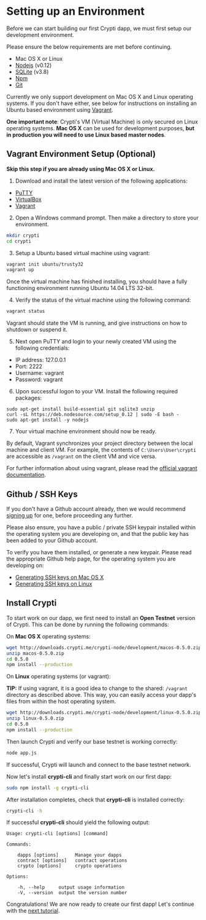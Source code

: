 # Setting up an Environment

Before we can start building our first Crypti dapp, we must first setup our development environment.

Please ensure the below requirements are met before continuing.

* Mac OS X or Linux
* [Nodejs](https://nodejs.org/dist/latest-v0.12.x/) (v0.12)
* [SQLite](https://www.sqlite.org/download.html) (v3.8)
* [Npm](https://www.npmjs.com/)
* [Git](http://www.git-scm.com/)

Currently we only support development on Mac OS X and Linux operating systems. If you don't have either, see below for instructions on installing an Ubuntu based environment using [Vagrant](https://www.vagrantup.com/).

**One important note**: Crypti's VM (Virtual Machine) is only secured on Linux operating systems. **Mac OS X** can be used for development purposes, **but in production you will need to use Linux based master nodes**.

## Vagrant Environment Setup (Optional)

**Skip this step if you are already using Mac OS X or Linux.**

1. Download and install the latest version of the following applications:

  * [PuTTY](http://www.chiark.greenend.org.uk/~sgtatham/putty/download.html)
  * [VirtualBox](https://www.virtualbox.org/)
  * [Vagrant](https://www.vagrantup.com/)

2. Open a Windows command prompt. Then make a directory to store your environment.

  ```sh
  mkdir crypti
  cd crypti
  ```

3. Setup a Ubuntu based virtual machine using vagrant:

  ```sh
  vagrant init ubuntu/trusty32
  vagrant up
  ```

  Once the virtual machine has finished installing, you should have a fully functioning environment running Ubuntu 14.04 LTS 32-bit.

4. Verify the status of the virtual machine using the following command:

  ```sh
  vagrant status
  ```

  Vagrant should state the VM is running, and give instructions on how to shutdown or suspend it.

5. Next open PuTTY and login to your newly created VM using the following credentials:

  * IP address: 127.0.0.1
  * Port: 2222
  * Username: vagrant
  * Password: vagrant

6. Upon successful logon to your VM. Install the following required packages:
 
  ```
  sudo apt-get install build-essential git sqlite3 unzip
  curl -sL https://deb.nodesource.com/setup_0.12 | sudo -E bash -
  sudo apt-get install -y nodejs
  ```

7. Your virtual machine environment should now be ready.

By default, Vagrant synchronizes your project directory between the local machine and client VM. For example, the contents of ```C:\Users\User\crypti``` are accessible as ```/vagrant``` on the client VM and vice versa.

For further information about using vagrant, please read the [official vagrant documentation](https://docs.vagrantup.com/v2/).

## Github / SSH Keys

If you don't have a Github account already, then we would recommend [signing up](https://github.com/join) for one, before proceeding any further.

Please also ensure, you have a public / private SSH keypair installed within the operating system you are developing on, and that the public key has been added to your Github account.

To verify you have them installed, or generate a new keypair. Please read the appropriate Github help page, for the operating system you are developing on:

* [Generating SSH keys on Mac OS X](https://help.github.com/articles/generating-ssh-keys/#platform-mac)
* [Generating SSH keys on Linux](https://help.github.com/articles/generating-ssh-keys/#platform-linux)

## Install Crypti

To start work on our dapp, we first need to install an **Open Testnet** version of Crypti. This can be done by running the following commands:

On **Mac OS X** operating systems:

```sh
wget http://downloads.crypti.me/crypti-node/development/macos-0.5.0.zip
unzip macos-0.5.0.zip
cd 0.5.0
npm install --production
```

On **Linux** operating systems (or vagrant):

**TIP:** If using vagrant, it is a good idea to change to the shared: `/vagrant` directory as described above. This way, you can easily access your dapp's files from within the host operating system.

```sh
wget http://downloads.crypti.me/crypti-node/development/linux-0.5.0.zip
unzip linux-0.5.0.zip
cd 0.5.0
npm install --production
```

Then launch Crypti and verify our base testnet is working correctly:

```sh
node app.js
```

If successful, Crypti will launch and connect to the base testnet network.

Now let's install **crypti-cli** and finally start work on our first dapp:

```sh
sudo npm install -g crypti-cli
```

After installation completes, check that **crypti-cli** is installed correctly:

```sh
crypti-cli -h
```

If successful **crypti-cli** should yield the following output:

```
Usage: crypti-cli [options] [command]

Commands:

    dapps [options]      Manage your dapps
    contract [options]   contract operations
    crypto [options]     crypto operations

Options:

    -h, --help     output usage information
    -V, --version  output the version number
```

Congratulations! We are now ready to create our first dapp! Let's continue with the [next tutorial](BasicDapp.md).
